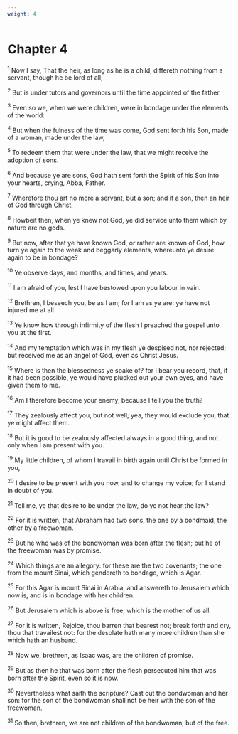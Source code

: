 ```yaml
---
weight: 4
---
```


# Chapter 4

<sup>1</sup> Now I say, That the heir, as long as he is a child, differeth nothing from a servant, though he be lord of all; 

<sup>2</sup> But is under tutors and governors until the time appointed of the father. 

<sup>3</sup> Even so we, when we were children, were in bondage under the elements of the world: 

<sup>4</sup> But when the fulness of the time was come, God sent forth his Son, made of a woman, made under the law, 

<sup>5</sup> To redeem them that were under the law, that we might receive the adoption of sons. 

<sup>6</sup> And because ye are sons, God hath sent forth the Spirit of his Son into your hearts, crying, Abba, Father. 

<sup>7</sup> Wherefore thou art no more a servant, but a son; and if a son, then an heir of God through Christ. 

<sup>8</sup> Howbeit then, when ye knew not God, ye did service unto them which by nature are no gods. 

<sup>9</sup> But now, after that ye have known God, or rather are known of God, how turn ye again to the weak and beggarly elements, whereunto ye desire again to be in bondage? 

<sup>10</sup> Ye observe days, and months, and times, and years. 

<sup>11</sup> I am afraid of you, lest I have bestowed upon you labour in vain. 

<sup>12</sup> Brethren, I beseech you, be as I am; for I am as ye are: ye have not injured me at all. 

<sup>13</sup> Ye know how through infirmity of the flesh I preached the gospel unto you at the first. 

<sup>14</sup> And my temptation which was in my flesh ye despised not, nor rejected; but received me as an angel of God, even as Christ Jesus. 

<sup>15</sup> Where is then the blessedness ye spake of? for I bear you record, that, if it had been possible, ye would have plucked out your own eyes, and have given them to me. 

<sup>16</sup> Am I therefore become your enemy, because I tell you the truth? 

<sup>17</sup> They zealously affect you, but not well; yea, they would exclude you, that ye might affect them. 

<sup>18</sup> But it is good to be zealously affected always in a good thing, and not only when I am present with you. 

<sup>19</sup> My little children, of whom I travail in birth again until Christ be formed in you, 

<sup>20</sup> I desire to be present with you now, and to change my voice; for I stand in doubt of you. 

<sup>21</sup> Tell me, ye that desire to be under the law, do ye not hear the law? 

<sup>22</sup> For it is written, that Abraham had two sons, the one by a bondmaid, the other by a freewoman. 

<sup>23</sup> But he who was of the bondwoman was born after the flesh; but he of the freewoman was by promise. 

<sup>24</sup> Which things are an allegory: for these are the two covenants; the one from the mount Sinai, which gendereth to bondage, which is Agar. 

<sup>25</sup> For this Agar is mount Sinai in Arabia, and answereth to Jerusalem which now is, and is in bondage with her children. 

<sup>26</sup> But Jerusalem which is above is free, which is the mother of us all. 

<sup>27</sup> For it is written, Rejoice, thou barren that bearest not; break forth and cry, thou that travailest not: for the desolate hath many more children than she which hath an husband. 

<sup>28</sup> Now we, brethren, as Isaac was, are the children of promise. 

<sup>29</sup> But as then he that was born after the flesh persecuted him that was born after the Spirit, even so it is now. 

<sup>30</sup> Nevertheless what saith the scripture? Cast out the bondwoman and her son: for the son of the bondwoman shall not be heir with the son of the freewoman. 

<sup>31</sup> So then, brethren, we are not children of the bondwoman, but of the free. 


